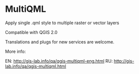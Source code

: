 MultiQML
========

Apply single .qml style to multiple raster or vector layers

Compatible with QGIS 2.0

Translations and plugs for new services are welcome.

More info: 

EN: http://gis-lab.info/qa/qgis-multiqml-eng.html
RU: http://gis-lab.info/qa/qgis-multiqml.html
